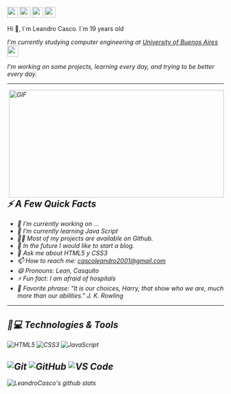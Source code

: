 <p><a href="https://twitter.com/LeanCasco2001"><img src="https://img.shields.io/badge/twitter-%231DA1F2.svg?&style=for-the-badge&logo=twitter&logoColor=white" height=25></a> <a href="https://www.linkedin.com/in/leandrocasco/"><img src="https://img.shields.io/badge/linkedin-%230077B5.svg?&style=for-the-badge&logo=linkedin&logoColor=white" height=25></a> <a href="https://medium.com/@cascoleandro2001"><img src="https://img.shields.io/badge/medium-%2312100E.svg?&style=for-the-badge&logo=medium&logoColor=white" height=25></a> <a href="https://dev.to/leancasco2001"><img src="https://img.shields.io/badge/DEV.TO-%230A0A0A.svg?&style=for-the-badge&logo=dev-dot-to&logoColor=white" height=25></a></p>

Hi 👋, I´m Leandro Casco. I´m 19 years old
<p><em>I'm currently studying computer engineering at <a href="http://www.unb.br">University of Buenos Aires
</a><img src="https://media.giphy.com/media/pOZhmE42D1WrCWATLK/giphy.gif" width="26"></p>
I'm working on some projects, learning every day, and trying to be better every day.



--------------------------------------------------------------------------------------------------------------------------------------------------------------------------------

  <img align="right" alt="GIF" src="https://github.com/abhisheknaiidu/abhisheknaiidu/blob/master/code.gif?raw=true" width="500" height="250" />

<h2>⚡️ A Few Quick Facts</h2>

- 🔭 I’m currently working on ...
- 🌱 I’m currently learning Java Script
- 👨‍💻 Most of my projects are available on Github.
- 📝 In the future I would like to start a blog.
- 💬 Ask me about HTML5 y CSS3
- 📫 How to reach me: cascoleandro2001@gmail.com
- 😄 Pronouns: Lean, Casquito
- ⚡ Fun fact: I am afraid of hospitals
- 📜 Favorite phrase: "It is our choices, Harry, that show who we are, much more than our abilities." J. K. Rowling

--------------------------------------------------------------------------------------------------------------------------------------------------------------------------------
## 🚀💻 Technologies & Tools

![HTML5](https://img.shields.io/badge/-HTML5-E34F26?style=flat-square&logo=html5&logoColor=white)
![CSS3](https://img.shields.io/badge/-CSS3-1572B6?style=flat-square&logo=css3)
![JavaScript](https://img.shields.io/badge/-JavaScript-black?style=flat-square&logo=javascript)

![Git](https://img.shields.io/badge/-Git-black?style=flat-square&logo=git)
![GitHub](https://img.shields.io/badge/-GitHub-181717?style=flat-square&logo=github)
![VS Code](https://img.shields.io/badge/-VS%20Code-007ACC?style=flat-square&logo=visual-studio-code)
--------------------------------------------------------------------------------------------------------------------------------------------------------------------------------

![LeandroCasco's github stats](https://github-readme-stats.vercel.app/api?username=LeandroCasco&show_icons=true&theme=vision-friendly-dark)
